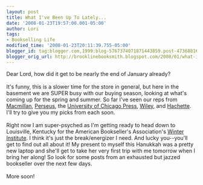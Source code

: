 ```yaml
---
layout: post
title: What I've Been Up To Lately...
date: '2008-01-23T19:57:00.001-05:00'
author: Lori
tags:
- Bookselling Life
modified_time: '2008-01-23T20:11:39.755-05:00'
blogger_id: tag:blogger.com,1999:blog-5767374071871443859.post-4736881684587358584
blogger_orig_url: http://brooklinebooksmith.blogspot.com/2008/01/what-ive-been-up-to-lately.html
---
```


Dear Lord, how did it get to be nearly the end of January already?<br /><br />It's funny, this is a slower time for the store in general, but here in the basement we are SUPER busy with our buying season, looking at what's coming up for the spring and summer. So far I've seen our reps from <a href="http://us.macmillan.com/splash/">Macmillan</a>, <a href="http://www.perseusbooksgroup.com/perseus/home.jsp">Perseus</a>, the <a href="http://www.press.uchicago.edu/">University of Chicago Press</a>, <a href="http://www.wiley.com/WileyCDA/">Wiley</a>, and <a href="http://www.hachettebookgroupusa.com/">Hachette</a>. I'll try to give you my picks from each soon.<br /><br />Right now I am super-psyched as I'm getting ready to head down to Louisville, Kentucky for the American Bookseller's Association's <a href="http://www.bookweb.org/events/institute">Winter Institute</a>. I think it's just the break/energizer I need. And lucky you--you'll get to find out all about it! My present to myself this Hanukkah was a pretty new laptop and she'll get to take her very first trip with me tomorrow when I bring her along! So look for some posts from an exhausted but jazzed bookseller over the next few days.<br /><br />More soon!